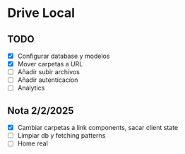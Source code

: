 # Drive Local

## TODO

- [x] Configurar database y modelos
- [x] Mover carpetas a URL
- [ ] Añadir subir archivos
- [ ] Añadir autenticacíon
- [ ] Analytics

## Nota 2/2/2025

- [x] Cambiar carpetas a link components, sacar client state
- [ ] Limpiar db y fetching patterns
- [ ] Home real
